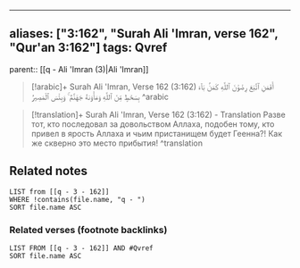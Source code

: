 
---
aliases: ["3:162", "Surah Ali 'Imran, verse 162", "Qur'an 3:162"]
tags: Qvref
---

parent:: [[q - Ali 'Imran (3)|Ali 'Imran]]

> [!arabic]+ Surah Ali 'Imran, Verse 162 (3:162)
> <span class="quran-arabic">أَفَمَنِ ٱتَّبَعَ رِضْوَٰنَ ٱللَّهِ كَمَنۢ بَآءَ بِسَخَطٍ مِّنَ ٱللَّهِ وَمَأْوَىٰهُ جَهَنَّمُ ۚ وَبِئْسَ ٱلْمَصِيرُ</span>
^arabic

> [!translation]+ Surah Ali 'Imran, Verse 162 (3:162) - Translation
> Разве тот, кто последовал за довольством Аллаха, подобен тому, кто привел в ярость Аллаха и чьим пристанищем будет Геенна?! Как же скверно это место прибытия!
^translation



## Related notes
```dataview
LIST from [[q - 3 - 162]]
WHERE !contains(file.name, "q - ")
SORT file.name ASC
```

### Related verses (footnote backlinks)
```dataview
LIST FROM [[q - 3 - 162]] AND #Qvref
SORT file.name ASC
```

